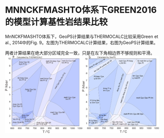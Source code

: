 # MNNCKFMASHTO体系下GREEN2016的模型计算基性岩结果比较

MnNCKFMASHTO体系下，GeoPS计算结果与THERMOCALC比较采用Green et al., 2014中的Fig. 9。左图为THERMOCALC计算结果，右图为GeoPS计算结果。

两者计算结果在绝大部分区域完全一致，只是在左下角相边界不够规则和平滑。
![](/img/Help/BL487.jpg)
